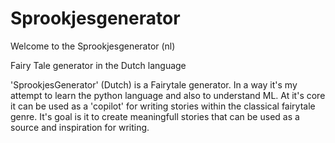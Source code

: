 # Sprookjesgenerator

Welcome to the Sprookjesgenerator (nl)

Fairy Tale generator in the Dutch language

'SprookjesGenerator' (Dutch) is a Fairytale generator. In a way it's my attempt to learn the python language and also to understand ML. At it's core it can be used as a 'copilot' for writing stories within the classical fairytale genre.
It's goal is it to create meaningfull stories that can be used as a source and inspiration for writing.  


